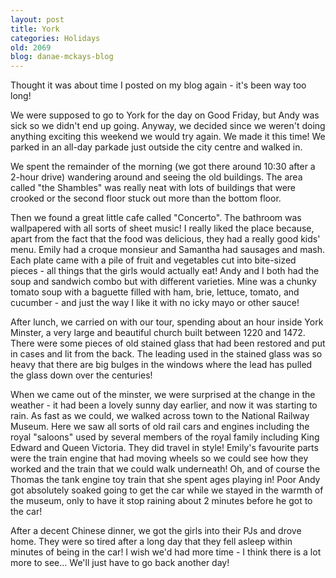 ```yaml
---
layout: post
title: York
categories: Holidays
old: 2069
blog: danae-mckays-blog
---
```

<p>Thought it was about time I posted on my blog again - it's been way too long!</p>

<p>We were supposed to go to York for the day on Good Friday, but Andy was sick so we didn't end up going. Anyway, we decided since we weren't doing anything exciting this weekend we would try again. We made it this time! We parked in an all-day parkade just outside the city centre and walked in.</p>

<p>We spent the remainder of the morning (we got there around 10:30 after a 2-hour drive) wandering around and seeing the old buildings. The area called "the Shambles" was really neat with lots of buildings that were crooked or the second floor stuck out more than the bottom floor.</p>

<p>Then we found a great little cafe called "Concerto". The bathroom was wallpapered with all sorts of sheet music! I really liked the place because, apart from the fact that the food was delicious, they had a really good kids' menu. Emily had a croque monsieur and Samantha had sausages and mash. Each plate came with a pile of fruit and vegetables cut into bite-sized pieces - all things that the girls would actually eat! Andy and I both had the soup and sandwich combo but with different varieties. Mine was a chunky tomato soup with a baguette filled with ham, brie, lettuce, tomato, and cucumber - and just the way I like it with no icky mayo or other sauce! </p>

<p>After lunch, we carried on with our tour, spending about an hour inside York Minster, a very large and beautiful church built between 1220 and 1472. There were some pieces of old stained glass that had been restored and put in cases and lit from the back. The leading used in the stained glass was so heavy that there are big bulges in the windows where the lead has pulled the glass down over the centuries!</p>

<p>When we came out of the minster, we were surprised at the change in the weather - it had been a lovely sunny day earlier, and now it was starting to rain. As fast as we could, we walked across town to the National Railway Museum. Here we saw all sorts of old rail cars and engines including the royal "saloons" used by several members of the royal family including King Edward and Queen Victoria. They did travel in style! Emily's favourite parts were the train engine that had moving wheels so we could see how they worked and the train that we could walk underneath! Oh, and of course the Thomas the tank engine toy train that she spent ages playing in! Poor Andy got absolutely soaked going to get the car while we stayed in the warmth of the museum, only to have it stop raining about 2 minutes before he got to the car!</p>

<p>After a decent Chinese dinner, we got the girls into their PJs and drove home. They were so tired after a long day that they fell asleep within minutes of being in the car! I wish we'd had more time - I think there is a lot more to see... We'll just have to go back another day!</p>